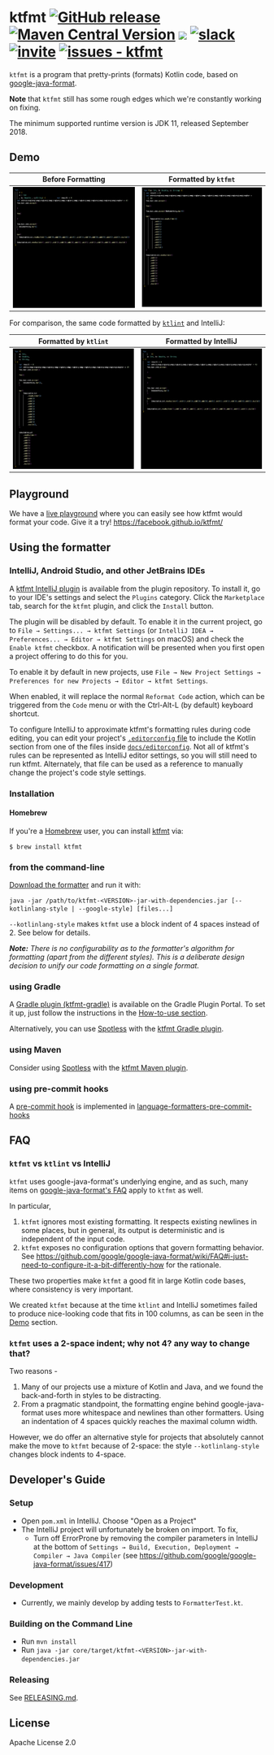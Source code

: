 # ktfmt [![GitHub release](https://img.shields.io/github/release/facebook/ktfmt?sort=semver)](https://github.com/facebook/ktfmt/releases/)   [![Maven Central Version](https://img.shields.io/maven-central/v/com.facebook/ktfmt)](https://central.sonatype.com/artifact/com.facebook/ktfmt)   [![](https://github.com/facebook/ktfmt/workflows/Build%20and%20Test/badge.svg)](https://github.com/facebook/ktfmt/actions/workflows/build_and_test.yml "GitHub Actions workflow status")   [![slack](https://img.shields.io/badge/Slack-ktfmt-purple.svg?logo=slack)](https://slack-chats.kotlinlang.org/c/ktfmt)   [![invite](https://img.shields.io/badge/Request%20a%20Slack%20invite-8A2BE2)](https://surveys.jetbrains.com/s3/kotlin-slack-sign-up)   [![issues - ktfmt](https://img.shields.io/github/issues/facebook/ktfmt)](https://github.com/facebook/ktfmt/issues)

`ktfmt` is a program that pretty-prints (formats) Kotlin code, based on
[google-java-format](https://github.com/google/google-java-format).

**Note** that `ktfmt` still has some rough edges which we're constantly working on fixing.

The minimum supported runtime version is JDK 11, released September 2018.

## Demo

|Before Formatting| Formatted by `ktfmt`|
| ---- | ---- |
| ![Original](docs/images/before.png) | ![ktfmt](docs/images/ktfmt.png) |

For comparison, the same code formatted by [`ktlint`](https://github.com/pinterest/ktlint) and
IntelliJ:

| Formatted by `ktlint`|Formatted by IntelliJ|
| ------ | --------|
| ![ktlint](docs/images/ktlint.png) | ![IntelliJ](docs/images/intellij.png) |

## Playground

We have a [live playground](https://facebook.github.io/ktfmt/) where you can easily see how ktfmt
would format your code.
Give it a try! https://facebook.github.io/ktfmt/

## Using the formatter

### IntelliJ, Android Studio, and other JetBrains IDEs

A [ktfmt IntelliJ plugin](https://plugins.jetbrains.com/plugin/14912-ktfmt) is available from the
plugin repository. To install it, go to your IDE's settings and select the `Plugins` category. Click
the `Marketplace` tab, search for the `ktfmt` plugin, and click the `Install` button.

The plugin will be disabled by default. To enable it in the current project, go to
`File → Settings... → ktfmt Settings` (or `IntelliJ IDEA → Preferences... → Editor → ktfmt Settings`
on macOS) and check the `Enable ktfmt` checkbox. A notification will be presented when you first
open a project offering to do this for you.

To enable it by default in new projects, use
`File → New Project Settings → Preferences for new Projects → Editor → ktfmt Settings`.

When enabled, it will replace the normal `Reformat Code` action, which can be triggered from the
`Code` menu or with the Ctrl-Alt-L (by default) keyboard shortcut.

To configure IntelliJ to approximate ktfmt's formatting rules during code editing, you can edit your
project's
[`.editorconfig` file](https://www.jetbrains.com/help/idea/configuring-code-style.html#editorconfig)
to include the Kotlin section from one of the files inside [`docs/editorconfig`](docs/editorconfig).
Not all of ktfmt's rules can be represented as IntelliJ editor settings, so you will still need to
run ktfmt. Alternately, that file can be used as a reference to manually change the project's code
style settings.

### Installation

#### Homebrew

If you're a [Homebrew](https://brew.sh) user, you can install
[ktfmt](https://formulae.brew.sh/formula/ktfmt) via:

```
$ brew install ktfmt
```

### from the command-line

[Download the formatter](https://github.com/facebook/ktfmt/releases) and run it with:

```
java -jar /path/to/ktfmt-<VERSION>-jar-with-dependencies.jar [--kotlinlang-style | --google-style] [files...]
```

`--kotlinlang-style` makes `ktfmt` use a block indent of 4 spaces instead of 2.
See below for details.

***Note:***
*There is no configurability as to the formatter's algorithm for formatting (apart from the
different styles). This is a deliberate design decision to unify our code formatting on a single
format.*

### using Gradle

A [Gradle plugin (ktfmt-gradle)](https://github.com/cortinico/ktfmt-gradle) is available on the
Gradle Plugin Portal. To set it up, just follow the instructions in the
[How-to-use section](https://github.com/cortinico/ktfmt-gradle#how-to-use-).

Alternatively, you can use [Spotless](https://github.com/diffplug/spotless) with the
[ktfmt Gradle plugin](https://github.com/diffplug/spotless/tree/main/plugin-gradle#ktfmt).

### using Maven

Consider using [Spotless](https://github.com/diffplug/spotless) with the
[ktfmt Maven plugin](https://github.com/diffplug/spotless/tree/main/plugin-maven#ktfmt).

### using pre-commit hooks

A [pre-commit hook](https://pre-commit.com/hooks.html) is implemented in
[language-formatters-pre-commit-hooks](https://github.com/macisamuele/language-formatters-pre-commit-hooks)

## FAQ

### `ktfmt` vs `ktlint` vs IntelliJ

`ktfmt` uses google-java-format's underlying engine, and as such, many items on
[google-java-format's FAQ](https://github.com/google/google-java-format/wiki/FAQ) apply to `ktfmt`
as well.

In particular,
1. `ktfmt` ignores most existing formatting. It respects existing newlines in some places, but in
  general, its output is deterministic and is independent of the input code.
2. `ktfmt` exposes no configuration options that govern formatting behavior. See
  https://github.com/google/google-java-format/wiki/FAQ#i-just-need-to-configure-it-a-bit-differently-how
  for the rationale.

These two properties make `ktfmt` a good fit in large Kotlin code bases, where consistency is very
important.

We created `ktfmt` because at the time `ktlint` and IntelliJ sometimes failed to produce
nice-looking code that fits in 100 columns, as can be seen in the [Demo](README.md#Demo) section.

### `ktfmt` uses a 2-space indent; why not 4? any way to change that?

Two reasons -
1. Many of our projects use a mixture of Kotlin and Java, and we found the back-and-forth in styles
   to be distracting.
2. From a pragmatic standpoint, the formatting engine behind google-java-format uses more whitespace
   and newlines than other formatters. Using an indentation of 4 spaces quickly reaches the maximal
   column width.

However, we do offer an alternative style for projects that absolutely cannot make the move to
`ktfmt` because of 2-space: the style `--kotlinlang-style` changes block indents to 4-space.

## Developer's Guide

### Setup

* Open `pom.xml` in IntelliJ. Choose "Open as a Project"
* The IntelliJ project will unfortunately be broken on import. To fix,
  * Turn off ErrorProne by removing the compiler parameters in IntelliJ at the bottom of
    `Settings → Build, Execution, Deployment → Compiler → Java Compiler` (see
    https://github.com/google/google-java-format/issues/417)

### Development

* Currently, we mainly develop by adding tests to `FormatterTest.kt`.

### Building on the Command Line

* Run `mvn install`
* Run `java -jar core/target/ktfmt-<VERSION>-jar-with-dependencies.jar`

### Releasing

See [RELEASING.md](RELEASING.md).

## License

Apache License 2.0
